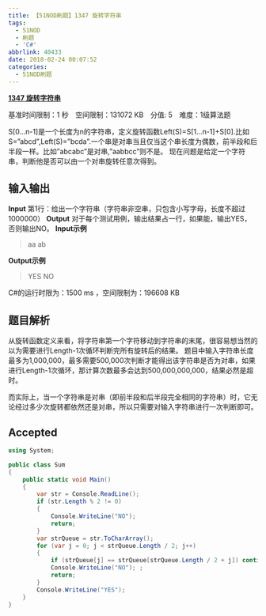 ```yaml
---
title: 【51NOD刷题】1347 旋转字符串
tags:
  - 51NOD
  - 刷题
  - 'C#'
abbrlink: 40433
date: 2018-02-24 00:07:52
categories:
  - 51NOD刷题
---
```

[**1347 旋转字符串**](http://www.51nod.com/onlineJudge/questionCode.html#!problemId=1347)

基准时间限制：1 秒&#8195;空间限制：131072 KB&#8195;分值: 5&#8195;难度：1级算法题

S[0...n-1]是一个长度为n的字符串，定义旋转函数Left(S)=S[1…n-1]+S[0].比如S=”abcd”,Left(S)=”bcda”.一个串是对串当且仅当这个串长度为偶数，前半段和后半段一样。比如”abcabc”是对串,”aabbcc”则不是。
现在问题是给定一个字符串，判断他是否可以由一个对串旋转任意次得到。
<!--more-->
## 输入输出
**Input**
第1行：给出一个字符串（字符串非空串，只包含小写字母，长度不超过1000000）
**Output**
对于每个测试用例，输出结果占一行，如果能，输出YES，否则输出NO。
**Input示例**
> aa
ab

**Output示例**
>YES
NO

C#的运行时限为：1500 ms ，空间限制为：196608 KB
## 题目解析
从旋转函数定义来看，将字符串第一个字符移动到字符串的末尾，很容易想当然的以为需要进行Length-1次循环判断完所有旋转后的结果。
题目中输入字符串长度最多为1,000,000，最多需要500,000次判断才能得出该字符串是否为对串，如果进行Length-1次循环，那计算次数最多会达到500,000,000,000，结果必然是超时。

而实际上，当一个字符串是对串（即前半段和后半段完全相同的字符串）时，它无论经过多少次旋转都依然还是对串，所以只需要对输入字符串进行一次判断即可。
## Accepted
```csharp
using System;

public class Sum
{
    public static void Main()
    {
        var str = Console.ReadLine();
        if (str.Length % 2 != 0)
        {
            Console.WriteLine("NO");
            return;
        }
        var strQueue = str.ToCharArray();
        for (var j = 0; j < strQueue.Length / 2; j++)
        {
            if (strQueue[j] == strQueue[strQueue.Length / 2 + j]) continue;
            Console.WriteLine("NO"); ;
            return;
        }
        Console.WriteLine("YES");
    }
}
```